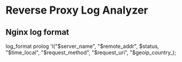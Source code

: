 # Reverse Proxy Log Analyzer

## Nginx log format
log_format prolog 'l("$server_name", "$remote_addr", $status, "$time_local", "$request_method", "$request_uri", "$geoip_country_);